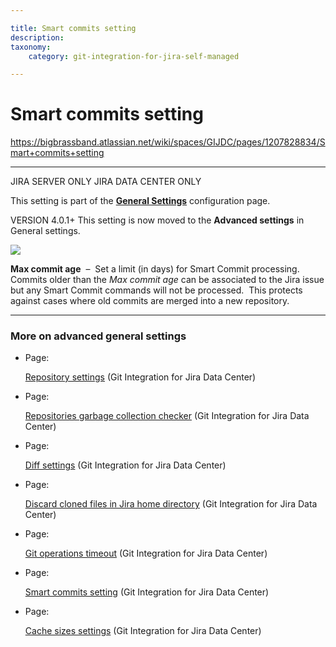 ```yaml
---

title: Smart commits setting
description:
taxonomy:
    category: git-integration-for-jira-self-managed

---
```


# Smart commits setting

<https://bigbrassband.atlassian.net/wiki/spaces/GIJDC/pages/1207828834/Smart+commits+setting>

* * *

JIRA SERVER ONLY JIRA DATA CENTER ONLY

This setting is part of the [**General Settings**](/wiki/spaces/GIJDC/pages/966852655/General+Settings) configuration page.

VERSION 4.0.1+ This setting is now moved to the **Advanced settings** in General settings.

![](https://bigbrassband.atlassian.net/wiki/download/thumbnails/1207828834/gitserver-gencfg-smart-commits-age.png?version=1&modificationDate=1647775792877&cacheVersion=1&api=v2&width=668&height=99)

**Max commit age**  –  Set a limit (in days) for Smart Commit processing.  Commits older than the _Max commit age_ can be associated to the Jira issue but any Smart Commit commands will not be processed.  This protects against cases where old commits are merged into a new repository.

* * *

### More on advanced general settings

*   Page:
    
    [Repository settings](/wiki/spaces/GIJDC/pages/1207795977/Repository+settings) (Git Integration for Jira Data Center)
    
*   Page:
    
    [Repositories garbage collection checker](/wiki/spaces/GIJDC/pages/1207828777/Repositories+garbage+collection+checker) (Git Integration for Jira Data Center)
    
*   Page:
    
    [Diff settings](/wiki/spaces/GIJDC/pages/1207795993/Diff+settings) (Git Integration for Jira Data Center)
    
*   Page:
    
    [Discard cloned files in Jira home directory](/wiki/spaces/GIJDC/pages/1207828796/Discard+cloned+files+in+Jira+home+directory) (Git Integration for Jira Data Center)
    
*   Page:
    
    [Git operations timeout](/wiki/spaces/GIJDC/pages/1207828815/Git+operations+timeout) (Git Integration for Jira Data Center)
    
*   Page:
    
    [Smart commits setting](/wiki/spaces/GIJDC/pages/1207828834/Smart+commits+setting) (Git Integration for Jira Data Center)
    
*   Page:
    
    [Cache sizes settings](/wiki/spaces/GIJDC/pages/1207828850/Cache+sizes+settings) (Git Integration for Jira Data Center)